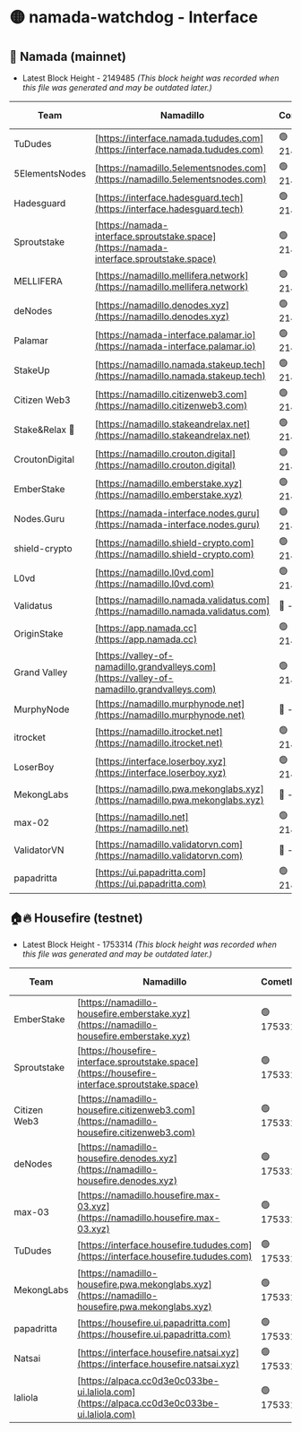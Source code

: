 # 🟡 namada-watchdog - Interface

## 🚀 Namada (mainnet)
- Latest Block Height - 2149485 *(This block height was recorded when this file was generated and may be outdated later.)*

| Team | Namadillo | CometBFT | Indexer | MASP Indexer |
|-|-|-|-|-|
| TuDudes | [https://interface.namada.tududes.com](https://interface.namada.tududes.com) | 🟢 2149470 | 🟢 2149469 | 🟢 2149469 |
| 5ElementsNodes | [https://namadillo.5elementsnodes.com](https://namadillo.5elementsnodes.com) | 🟢 2149470 | 🟢 2149470 | 🟢 2149470 |
| Hadesguard | [https://interface.hadesguard.tech](https://interface.hadesguard.tech) | 🟢 2149470 | 🟢 2149470 | 🟢 2149470 |
| Sproutstake | [https://namada-interface.sproutstake.space](https://namada-interface.sproutstake.space) | 🟢 2149471 | 🟢 2149471 | 🟢 2149471 |
| MELLIFERA | [https://namadillo.mellifera.network](https://namadillo.mellifera.network) | 🟢 2149472 | 🟢 2149472 | 🟢 2149471 |
| deNodes | [https://namadillo.denodes.xyz](https://namadillo.denodes.xyz) | 🟢 2149472 | 🟢 2149472 | 🟢 2149472 |
| Palamar | [https://namada-interface.palamar.io](https://namada-interface.palamar.io) | 🟢 2149473 | 🟢 2149472 | 🟢 2149473 |
| StakeUp | [https://namadillo.namada.stakeup.tech](https://namadillo.namada.stakeup.tech) | 🟢 2149473 | 🟢 2149473 | 🟢 2149473 |
| Citizen Web3 | [https://namadillo.citizenweb3.com](https://namadillo.citizenweb3.com) | 🟢 2149474 | 🟢 2149473 | 🔴 970539 |
| Stake&Relax 🦥 | [https://namadillo.stakeandrelax.net](https://namadillo.stakeandrelax.net) | 🟢 2149474 | 🟢 2149474 | 🟢 2149474 |
| CroutonDigital | [https://namadillo.crouton.digital](https://namadillo.crouton.digital) | 🟢 2149475 | 🔴 - | 🟢 2149475 |
| EmberStake | [https://namadillo.emberstake.xyz](https://namadillo.emberstake.xyz) | 🟢 2149476 | 🟢 2149476 | 🟢 2149476 |
| Nodes.Guru | [https://namada-interface.nodes.guru](https://namada-interface.nodes.guru) | 🟢 2149476 | 🟢 2149476 | 🟢 2149476 |
| shield-crypto | [https://namadillo.shield-crypto.com](https://namadillo.shield-crypto.com) | 🟢 2149477 | 🟢 2149477 | 🟢 2149477 |
| L0vd | [https://namadillo.l0vd.com](https://namadillo.l0vd.com) | 🟢 2149478 | 🟢 2149477 | 🟢 2149477 |
| Validatus | [https://namadillo.namada.validatus.com](https://namadillo.namada.validatus.com) | 🔴 - | 🔴 - | 🔴 - |
| OriginStake | [https://app.namada.cc](https://app.namada.cc) | 🟢 2149480 | 🟢 2149479 | 🟢 2149479 |
| Grand Valley | [https://valley-of-namadillo.grandvalleys.com](https://valley-of-namadillo.grandvalleys.com) | 🟢 2149480 | 🟢 2149479 | 🟢 2149480 |
| MurphyNode | [https://namadillo.murphynode.net](https://namadillo.murphynode.net) | 🔴 - | 🔴 - | 🔴 - |
| itrocket | [https://namadillo.itrocket.net](https://namadillo.itrocket.net) | 🟢 2149482 | 🟢 2149482 | 🟢 2149481 |
| LoserBoy | [https://interface.loserboy.xyz](https://interface.loserboy.xyz) | 🟢 2149482 | 🟢 2149482 | 🟢 2149482 |
| MekongLabs | [https://namadillo.pwa.mekonglabs.xyz](https://namadillo.pwa.mekonglabs.xyz) | 🔴 - | 🔴 - | 🔴 - |
| max-02 | [https://namadillo.net](https://namadillo.net) | 🟢 2149483 | 🟢 2149483 | 🟢 2149482 |
| ValidatorVN | [https://namadillo.validatorvn.com](https://namadillo.validatorvn.com) | 🔴 - | 🔴 - | 🔴 - |
| papadritta | [https://ui.papadritta.com](https://ui.papadritta.com) | 🟢 2149485 | 🟢 2149485 | 🟢 2149485 |

## 🏠🔥 Housefire (testnet)
- Latest Block Height - 1753314 *(This block height was recorded when this file was generated and may be outdated later.)*

| Team | Namadillo | CometBFT | Indexer | MASP Indexer |
|-|-|-|-|-|
| EmberStake | [https://namadillo-housefire.emberstake.xyz](https://namadillo-housefire.emberstake.xyz) | 🟢 1753311 | 🟢 1753311 | 🟢 1753311 |
| Sproutstake | [https://housefire-interface.sproutstake.space](https://housefire-interface.sproutstake.space) | 🟢 1753312 | 🟢 1753312 | 🟢 1753311 |
| Citizen Web3 | [https://namadillo-housefire.citizenweb3.com](https://namadillo-housefire.citizenweb3.com) | 🟢 1753312 | 🟢 1753308 | 🟢 1753312 |
| deNodes | [https://namadillo-housefire.denodes.xyz](https://namadillo-housefire.denodes.xyz) | 🟢 1753312 | 🟢 1753312 | 🟢 1753312 |
| max-03 | [https://namadillo.housefire.max-03.xyz](https://namadillo.housefire.max-03.xyz) | 🟢 1753313 | 🟢 1753313 | 🟢 1753313 |
| TuDudes | [https://interface.housefire.tududes.com](https://interface.housefire.tududes.com) | 🟢 1753313 | 🟢 1753313 | 🟢 1753313 |
| MekongLabs | [https://namadillo-housefire.pwa.mekonglabs.xyz](https://namadillo-housefire.pwa.mekonglabs.xyz) | 🟢 1753313 | 🟢 1753313 | 🟢 1753313 |
| papadritta | [https://housefire.ui.papadritta.com](https://housefire.ui.papadritta.com) | 🟢 1753314 | 🟢 1753314 | 🟢 1753314 |
| Natsai | [https://interface.housefire.natsai.xyz](https://interface.housefire.natsai.xyz) | 🟢 1753314 | 🟢 1753314 | 🟢 1753314 |
| laliola | [https://alpaca.cc0d3e0c033be-ui.laliola.com](https://alpaca.cc0d3e0c033be-ui.laliola.com) | 🟢 1753314 | 🟢 1753314 | 🟢 1753315 |

